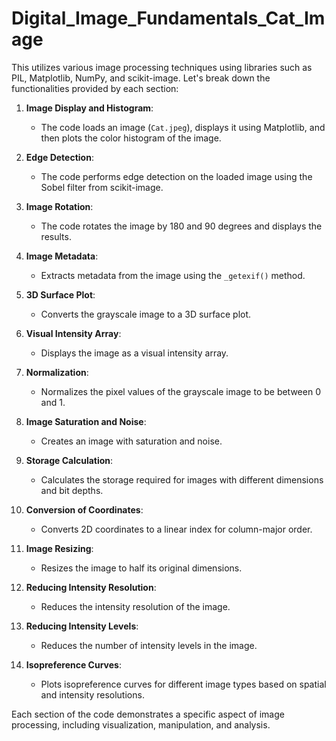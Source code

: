 # Digital_Image_Fundamentals_Cat_Image

This utilizes various image processing techniques using libraries such as PIL, Matplotlib, NumPy, and scikit-image. Let's break down the functionalities provided by each section:

1. **Image Display and Histogram**:
   - The code loads an image (`Cat.jpeg`), displays it using Matplotlib, and then plots the color histogram of the image.

2. **Edge Detection**:
   - The code performs edge detection on the loaded image using the Sobel filter from scikit-image.

3. **Image Rotation**:
   - The code rotates the image by 180 and 90 degrees and displays the results.

4. **Image Metadata**:
   - Extracts metadata from the image using the `_getexif()` method.

5. **3D Surface Plot**:
   - Converts the grayscale image to a 3D surface plot.

6. **Visual Intensity Array**:
   - Displays the image as a visual intensity array.

7. **Normalization**:
   - Normalizes the pixel values of the grayscale image to be between 0 and 1.

8. **Image Saturation and Noise**:
   - Creates an image with saturation and noise.

9. **Storage Calculation**:
   - Calculates the storage required for images with different dimensions and bit depths.

10. **Conversion of Coordinates**:
    - Converts 2D coordinates to a linear index for column-major order.

11. **Image Resizing**:
    - Resizes the image to half its original dimensions.

12. **Reducing Intensity Resolution**:
    - Reduces the intensity resolution of the image.

13. **Reducing Intensity Levels**:
    - Reduces the number of intensity levels in the image.

14. **Isopreference Curves**:
    - Plots isopreference curves for different image types based on spatial and intensity resolutions.

Each section of the code demonstrates a specific aspect of image processing, including visualization, manipulation, and analysis.
